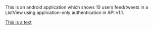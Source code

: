 This is an android application which shows 10 users feed/tweets in a ListView using application-only authentication in API v1.1.

<a href="http://kaidul.com">This is a text</a>
